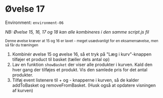 # Øvelse 17

Environment: `environment-06`

*NB: Øvelse 15, 16, 17 og 18 kan alle kombineres i den samme script.js fil*

<sup>Denne øvelse kræver at 15 og 16 er lavet - meget usædvanligt for en eksamensøvelse, men så får du træningen</sup>

1. Kombinér øvelse 15 og øvelse 16, så et tryk på "Læg i kurv"-knappen tilføjer et product til basket (tæller dets antal op)
2. Lav en funktion `showBasket` der viser alle produkter i kurven. Kald den hver gang der tilføjes et produkt.
   Vis den samlede pris for det antal produkter.
3. Tilføj event listenere til + og - knapperne i kurven, så de kalder addToBasket og removeFromBasket. (Husk også at opdatere visningen af kurven)
